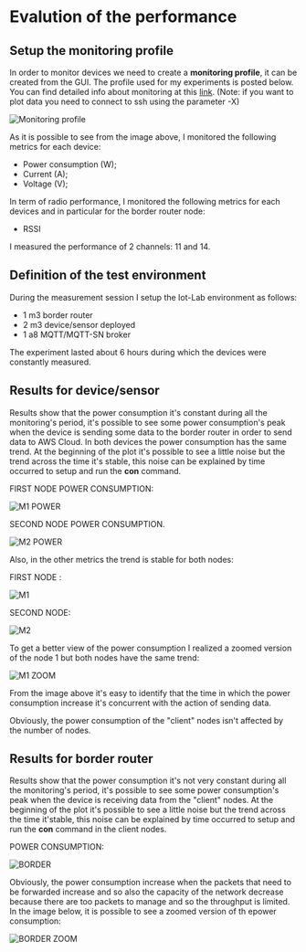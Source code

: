 # Evalution of the performance

## Setup the monitoring profile

In order to monitor devices we need to create a **monitoring profile**, it can be created from the GUI. The profile used for my experiments is posted below. You can find detailed info about monitoring at this [link](https://iot-lab.github.io/docs/tools/consumption-monitoring/). (Note: if you want to plot data you need to connect to ssh using the parameter -X)

![Monitoring profile](https://github.com/daniele3b/SafeWater/blob/main/images/monitoring_profile.png)

As it is possible to see from the image above, I monitored the following metrics for each device:

- Power consumption (W);
- Current (A);
- Voltage (V);

In term of radio performance, I monitored the following metrics for each devices and in particular for the border router node:

- RSSI

I measured the performance of 2 channels: 11 and 14.

## Definition of the test environment

During the measurement session I setup the Iot-Lab environment as follows:

- 1 m3 border router
- 2 m3 device/sensor deployed 
- 1 a8 MQTT/MQTT-SN broker

The experiment lasted about 6 hours during which the devices were constantly measured.

## Results for device/sensor 

Results show that the power consumption it's constant during all the monitoring's period, it's possible to see some power consumption's peak when the device is sending some data to the border router in order to send data to AWS Cloud.  In both devices the power consumption has the same trend. At the beginning of the plot it's possible to see a little noise but the trend across the time it's stable, this noise can be explained by time occurred to setup and run the **con** command.

FIRST NODE POWER CONSUMPTION: 

![M1 POWER](https://github.com/daniele3b/SafeWater/blob/main/images/m1.png)


SECOND NODE POWER CONSUMPTION.

![M2 POWER](https://github.com/daniele3b/SafeWater/blob/main/images/m2.png)

Also, in the other metrics the trend is stable for both nodes:

FIRST NODE : 

![M1](https://github.com/daniele3b/SafeWater/blob/main/images/m1-all.png)

SECOND NODE:

![M2](https://github.com/daniele3b/SafeWater/blob/main/images/m2-all.png)

To get a better view of the power consumption I realized a zoomed version of the node 1 but both nodes have the same trend:


![M1 ZOOM](https://github.com/daniele3b/SafeWater/blob/main/images/node_zoom.png)

From the image above it's easy to identify that the time in which the power consumption increase it's concurrent with the action of sending data.


Obviously, the power consumption of the "client" nodes isn't affected by the number of nodes.

## Results for border router

Results show that the power consumption it's not very constant during all the monitoring's period, it's possible to see some power consumption's peak when the device is receiving data from the "client" nodes. At the beginning of the plot it's possible to see a little noise but the trend across the time it'stable, this noise can be explained by time occurred to setup and run the **con** command in the client nodes.

POWER CONSUMPTION:

![BORDER](https://github.com/daniele3b/SafeWater/blob/main/images/border.png)

Obviously, the power consumption increase when the packets that need to be forwarded increase and so also the capacity of the network decrease because there are too packets to manage and so the throughput is limited. In the image below, it is possible to see a zoomed version of th epower consumption:

![BORDER ZOOM](https://github.com/daniele3b/SafeWater/blob/main/images/border-zoom.png)





